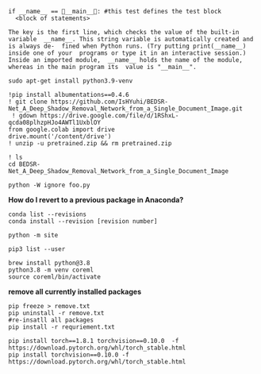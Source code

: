 ```
if __name__ == __main__: #this test defines the test block  
  <block of statements>
```  
    The key is the first line, which checks the value of the built-in variable  __name__. This string variable is automatically created and is always de-  fined when Python runs. (Try putting print(__name__) inside one of your  programs or type it in an interactive session.) Inside an imported module,  __name__ holds the name of the module, whereas in the main program its  value is "__main__".  

 ```
sudo apt-get install python3.9-venv
```
 ```
 !pip install albumentations==0.4.6
 ! git clone https://github.com/IsHYuhi/BEDSR-Net_A_Deep_Shadow_Removal_Network_from_a_Single_Document_Image.git
  ! gdown https://drive.google.com/file/d/1RShxL-qcda08plhzpHJo4AWTl1UxblOY
from google.colab import drive
drive.mount('/content/drive')
! unzip -u pretrained.zip && rm pretrained.zip

! ls
cd BEDSR-Net_A_Deep_Shadow_Removal_Network_from_a_Single_Document_Image
```

```
python -W ignore foo.py
```

**How do I revert to a previous package in Anaconda?**
```
conda list --revisions
conda install --revision [revision number]
```

```
python -m site

pip3 list --user
```

```
brew install python@3.8
python3.8 -m venv coreml
source coreml/bin/activate
```

**remove all currently installed packages**
```
pip freeze > remove.txt
pip uninstall -r remove.txt
#re-insatll all packages 
pip install -r requriement.txt
```
```
pip install torch==1.8.1 torchvision==0.10.0  -f https://download.pytorch.org/whl/torch_stable.html
pip install torchvision==0.10.0 -f https://download.pytorch.org/whl/torch_stable.html
```
